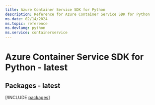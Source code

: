 ```yaml
---
title: Azure Container Service SDK for Python
description: Reference for Azure Container Service SDK for Python
ms.date: 02/14/2024
ms.topic: reference
ms.devlang: python
ms.service: containerservice
---
```

# Azure Container Service SDK for Python - latest
## Packages - latest
[!INCLUDE [packages](container-service-index.md)]